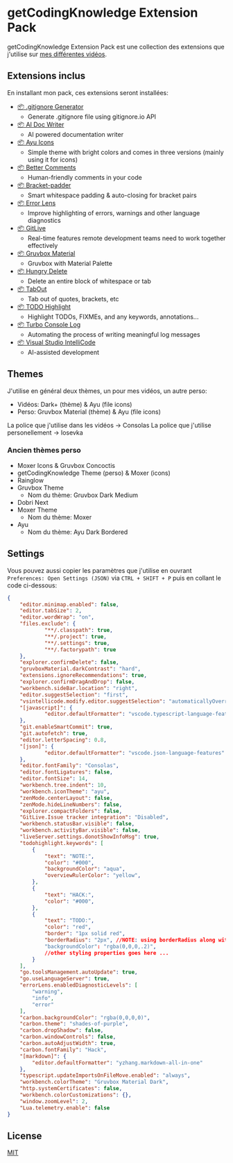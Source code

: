 # getCodingKnowledge Extension Pack

getCodingKnowledge Extension Pack est une collection des extensions que j'utilise sur [mes différentes vidéos](https://www.youtube.com/c/getcodingknowledge).

## Extensions inclus

En installant mon pack, ces extensions seront installées:

- [📦 .gitignore Generator](https://marketplace.visualstudio.com/items?itemName=piotrpalarz.vscode-gitignore-generator)
  - Generate .gitignore file using gitignore.io API
- [📦 AI Doc Writer](https://marketplace.visualstudio.com/items?itemName=mintlify.document)
  - AI powered documentation writer
- [📦 Ayu Icons](https://marketplace.visualstudio.com/items?itemName=teabyii.ayu)
  - Simple theme with bright colors and comes in three versions (mainly using it for icons)
- [📦 Better Comments](https://marketplace.visualstudio.com/items?itemName=aaron-bond.better-comments)
  - Human-friendly comments in your code
- [📦 Bracket-padder](https://marketplace.visualstudio.com/items?itemName=viablelab.bracket-padder)
  - Smart whitespace padding & auto-closing for bracket pairs
- [📦 Error Lens](https://marketplace.visualstudio.com/items?itemName=usernamehw.errorlens)
  - Improve highlighting of errors, warnings and other language diagnostics
- [📦 GitLive](https://marketplace.visualstudio.com/items?itemName=TeamHub.teamhub)
	- Real-time features remote development teams need to work together effectively
- [📦 Gruvbox Material](https://marketplace.visualstudio.com/items?itemName=sainnhe.gruvbox-material)
  - Gruvbox with Material Palette
- [📦 Hungry Delete](https://marketplace.visualstudio.com/items?itemName=jasonlhy.hungry-delete)
  - Delete an entire block of whitespace or tab
- [📦 TabOut](https://marketplace.visualstudio.com/items?itemName=albert.TabOut)
	- Tab out of quotes, brackets, etc
- [📦 TODO Highlight](https://marketplace.visualstudio.com/items?itemName=wayou.vscode-todo-highlight)
	- Highlight TODOs, FIXMEs, and any keywords, annotations...
- [📦 Turbo Console Log](https://marketplace.visualstudio.com/items?itemName=ChakrounAnas.turbo-console-log)
	- Automating the process of writing meaningful log messages
- [📦 Visual Studio IntelliCode](https://marketplace.visualstudio.com/items?itemName=VisualStudioExptTeam.vscodeintellicode)
  - AI-assisted development

## Themes

J'utilise en général deux thèmes, un pour mes vidéos, un autre perso:

- Vidéos: Dark+ (thème) & Ayu (file icons)
- Perso: Gruvbox Material (thème) & Ayu (file icons)

La police que j'utilise dans les vidéos -> Consolas
La police que j'utilise personellement -> Iosevka

### Ancien thèmes perso

- Moxer Icons & Gruvbox Concoctis
- getCodingKnowledge Theme (perso) & Moxer (icons)
- Rainglow 
- Gruvbox Theme
  - Nom du thème: Gruvbox Dark Medium
- Dobri Next 
- Moxer Theme
  - Nom du thème: Moxer
- Ayu
  - Nom du thème: Ayu Dark Bordered

## Settings

Vous pouvez aussi copier les paramètres que j'utilise en ouvrant `Preferences: Open Settings (JSON)` via `CTRL + SHIFT + P` puis en collant le code ci-dessous:

```json
{
	"editor.minimap.enabled": false,
	"editor.tabSize": 2,
	"editor.wordWrap": "on",
	"files.exclude": {
			"**/.classpath": true,
			"**/.project": true,
			"**/.settings": true,
			"**/.factorypath": true
	},
	"explorer.confirmDelete": false,
	"gruvboxMaterial.darkContrast": "hard",
	"extensions.ignoreRecommendations": true,
	"explorer.confirmDragAndDrop": false,
	"workbench.sideBar.location": "right",
	"editor.suggestSelection": "first",
	"vsintellicode.modify.editor.suggestSelection": "automaticallyOverrodeDefaultValue",
	"[javascript]": {
			"editor.defaultFormatter": "vscode.typescript-language-features"
	},
	"git.enableSmartCommit": true,
	"git.autofetch": true,
	"editor.letterSpacing": 0.8,
	"[json]": {
			"editor.defaultFormatter": "vscode.json-language-features"
	},
	"editor.fontFamily": "Consolas",
	"editor.fontLigatures": false,
	"editor.fontSize": 14,
	"workbench.tree.indent": 10,
	"workbench.iconTheme": "ayu",
	"zenMode.centerLayout": false,
	"zenMode.hideLineNumbers": false,
	"explorer.compactFolders": false,
	"GitLive.Issue tracker integration": "Disabled",
	"workbench.statusBar.visible": false,
	"workbench.activityBar.visible": false,
	"liveServer.settings.donotShowInfoMsg": true,
	"todohighlight.keywords": [
		{
			"text": "NOTE:",
			"color": "#000",
			"backgroundColor": "aqua",
			"overviewRulerColor": "yellow",
		},
		{
			"text": "HACK:",
			"color": "#000",
		},
		{
			"text": "TODO:",
			"color": "red",
			"border": "1px solid red",
			"borderRadius": "2px", //NOTE: using borderRadius along with `border` or you will see nothing change
			"backgroundColor": "rgba(0,0,0,.2)",
			//other styling properties goes here ... 
		}
	],
	"go.toolsManagement.autoUpdate": true,
	"go.useLanguageServer": true,
	"errorLens.enabledDiagnosticLevels": [
		"warning",
		"info",
		"error"
	],
	"carbon.backgroundColor": "rgba(0,0,0,0)",
	"carbon.theme": "shades-of-purple",
	"carbon.dropShadow": false,
	"carbon.windowControls": false,
	"carbon.autoAdjustWidth": true,
	"carbon.fontFamily": "Hack",
	"[markdown]": {
		"editor.defaultFormatter": "yzhang.markdown-all-in-one"
	},
	"typescript.updateImportsOnFileMove.enabled": "always",
	"workbench.colorTheme": "Gruvbox Material Dark",
	"http.systemCertificates": false,
	"workbench.colorCustomizations": {},
	"window.zoomLevel": 2,
	"Lua.telemetry.enable": false
}
```

## License

[MIT](https://github.com/noxaled/gckn-pack/blob/master/LICENSE.txt)